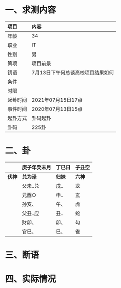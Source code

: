 # 一、求测内容
|项目|内容|
|:-|:-|
|年龄|34|
|职业|IT|
|性别|男|
|策项|项目前景|
|钥语|7月13日下午何总谈高校项目结果如何|
|条件||
|时限||
|起卦时间|2021年07月15日17点|
|事件时间|2020年07月13日15点|
|起卦方式|卦码起卦|
|卦码|225卦|

# 二、卦
||庚子年癸未月|丁巳日|子丑空|
|:-|:-|:-|:-|
|**伏神**|**兑为泽**|**归妹**|**六神**|
||父未..兑|戌..|龙|
||兄酉○|申..|玄|
||孙亥、|午、|虎|
||父丑..应|丑..|蛇|
||财卯、|卯、|勾|
||官巳、|巳、|雀|


# 三、断语

# 四、实际情况
